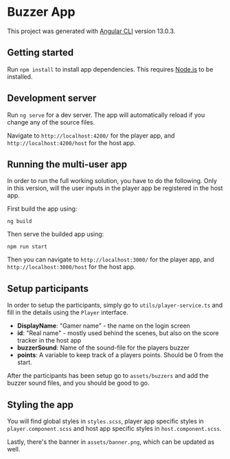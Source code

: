 # Buzzer App

This project was generated with [Angular CLI](https://github.com/angular/angular-cli) version 13.0.3.

## Getting started

Run `npm install` to install app dependencies. This requires [Node.js](https://nodejs.org/en/) to be installed.

## Development server

Run `ng serve` for a dev server. The app will automatically reload if you change any of the source files.

Navigate to `http://localhost:4200/` for the player app, and `http://localhost:4200/host` for the host app.

## Running the multi-user app

In order to run the full working solution, you have to do the following.
Only in this version, will the user inputs in the player app be registered in the host app.

First build the app using:

`ng build`

Then serve the builded app using:

`npm run start`

Then you can navigate to `http://localhost:3000/` for the player app, and `http://localhost:3000/host` for the host app.

## Setup participants

In order to setup the participants, simply go to `utils/player-service.ts` and fill in the details using the `Player` interface.
- **DisplayName**: "Gamer name" - the name on the login screen
- **id**: "Real name" - mostly used behind the scenes, but also on the score tracker in the host app
- **buzzerSound**: Name of the sound-file for the players buzzer
- **points**: A variable to keep track of a players points. Should be 0 from the start.

After the participants has been setup go to `assets/buzzers` and add the buzzer sound files, and you should be good to go.

## Styling the app

You will find global styles in `styles.scss`, player app specific styles in `player.component.scss` and host app specific styles in `host.component.scss`.

Lastly, there's the banner in `assets/banner.png`, which can be updated as well.